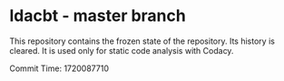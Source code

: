 # ldacbt - master branch

This repository contains the frozen state of the repository.
Its history is cleared. It is used only for static code
analysis with Codacy.

Commit Time: 1720087710